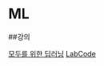# ML

##강의 

[모두를 위한 딥러닝](https://www.youtube.com/channel/UCML9R2ol-l0Ab9OXoNnr7Lw)
[LabCode](https://github.com/hunkim/DeepLearningZeroToAll/)
<br> 
